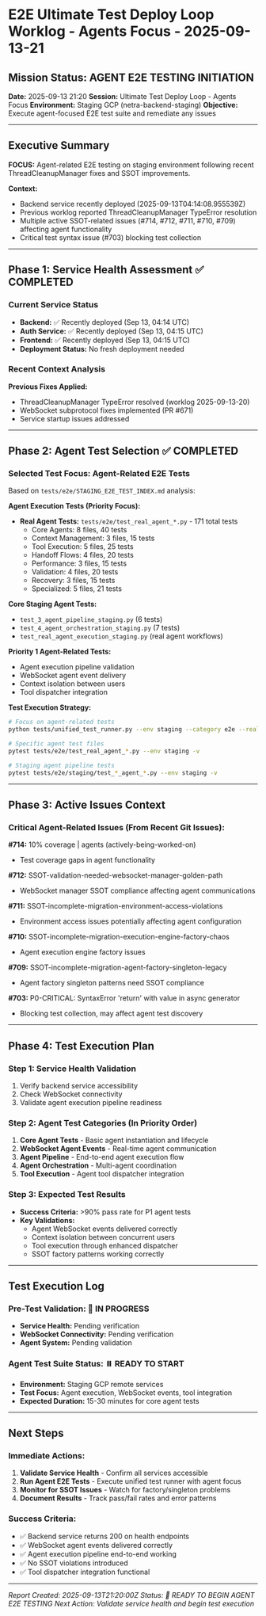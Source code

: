 # E2E Ultimate Test Deploy Loop Worklog - Agents Focus - 2025-09-13-21

## Mission Status: AGENT E2E TESTING INITIATION

**Date:** 2025-09-13 21:20
**Session:** Ultimate Test Deploy Loop - Agents Focus
**Environment:** Staging GCP (netra-backend-staging)
**Objective:** Execute agent-focused E2E test suite and remediate any issues

---

## Executive Summary

**FOCUS:** Agent-related E2E testing on staging environment following recent ThreadCleanupManager fixes and SSOT improvements.

**Context:** 
- Backend service recently deployed (2025-09-13T04:14:08.955539Z)
- Previous worklog reported ThreadCleanupManager TypeError resolution
- Multiple active SSOT-related issues (#714, #712, #711, #710, #709) affecting agent functionality
- Critical test syntax issue (#703) blocking test collection

---

## Phase 1: Service Health Assessment ✅ COMPLETED

### Current Service Status
- **Backend:** ✅ Recently deployed (Sep 13, 04:14 UTC)
- **Auth Service:** ✅ Recently deployed (Sep 13, 04:15 UTC)  
- **Frontend:** ✅ Recently deployed (Sep 13, 04:15 UTC)
- **Deployment Status:** No fresh deployment needed

### Recent Context Analysis
**Previous Fixes Applied:**
- ThreadCleanupManager TypeError resolved (worklog 2025-09-13-20)
- WebSocket subprotocol fixes implemented (PR #671)
- Service startup issues addressed

---

## Phase 2: Agent Test Selection ✅ COMPLETED

### Selected Test Focus: Agent-Related E2E Tests

Based on `tests/e2e/STAGING_E2E_TEST_INDEX.md` analysis:

**Agent Execution Tests (Priority Focus):**
- **Real Agent Tests:** `tests/e2e/test_real_agent_*.py` - 171 total tests
  - Core Agents: 8 files, 40 tests
  - Context Management: 3 files, 15 tests  
  - Tool Execution: 5 files, 25 tests
  - Handoff Flows: 4 files, 20 tests
  - Performance: 3 files, 15 tests
  - Validation: 4 files, 20 tests
  - Recovery: 3 files, 15 tests
  - Specialized: 5 files, 21 tests

**Core Staging Agent Tests:**
- `test_3_agent_pipeline_staging.py` (6 tests)
- `test_4_agent_orchestration_staging.py` (7 tests)
- `test_real_agent_execution_staging.py` (real agent workflows)

**Priority 1 Agent-Related Tests:**
- Agent execution pipeline validation
- WebSocket agent event delivery
- Context isolation between users
- Tool dispatcher integration

**Test Execution Strategy:**
```bash
# Focus on agent-related tests
python tests/unified_test_runner.py --env staging --category e2e --real-services -k "agent"

# Specific agent test files
pytest tests/e2e/test_real_agent_*.py --env staging -v

# Staging agent pipeline tests
pytest tests/e2e/staging/test_*_agent_*.py --env staging -v
```

---

## Phase 3: Active Issues Context

### Critical Agent-Related Issues (From Recent Git Issues):

**#714:** 10% coverage | agents (actively-being-worked-on)
- Test coverage gaps in agent functionality

**#712:** SSOT-validation-needed-websocket-manager-golden-path
- WebSocket manager SSOT compliance affecting agent communications

**#711:** SSOT-incomplete-migration-environment-access-violations  
- Environment access issues potentially affecting agent configuration

**#710:** SSOT-incomplete-migration-execution-engine-factory-chaos
- Agent execution engine factory issues

**#709:** SSOT-incomplete-migration-agent-factory-singleton-legacy
- Agent factory singleton patterns need SSOT compliance

**#703:** P0-CRITICAL: SyntaxError 'return' with value in async generator
- Blocking test collection, may affect agent test discovery

---

## Phase 4: Test Execution Plan

### Step 1: Service Health Validation
1. Verify backend service accessibility
2. Check WebSocket connectivity  
3. Validate agent execution pipeline readiness

### Step 2: Agent Test Categories (In Priority Order)
1. **Core Agent Tests** - Basic agent instantiation and lifecycle
2. **WebSocket Agent Events** - Real-time agent communication
3. **Agent Pipeline** - End-to-end agent execution flow
4. **Agent Orchestration** - Multi-agent coordination
5. **Tool Execution** - Agent tool dispatcher integration

### Step 3: Expected Test Results
- **Success Criteria:** >90% pass rate for P1 agent tests
- **Key Validations:** 
  - Agent WebSocket events delivered correctly
  - Context isolation between concurrent users
  - Tool execution through enhanced dispatcher
  - SSOT factory patterns working correctly

---

## Test Execution Log

### Pre-Test Validation: 🔄 IN PROGRESS
- **Service Health:** Pending verification
- **WebSocket Connectivity:** Pending verification  
- **Agent System:** Pending validation

### Agent Test Suite Status: ⏸️ READY TO START
- **Environment:** Staging GCP remote services
- **Test Focus:** Agent execution, WebSocket events, tool integration
- **Expected Duration:** 15-30 minutes for core agent tests

---

## Next Steps

### Immediate Actions:
1. **Validate Service Health** - Confirm all services accessible
2. **Run Agent E2E Tests** - Execute unified test runner with agent focus
3. **Monitor for SSOT Issues** - Watch for factory/singleton problems
4. **Document Results** - Track pass/fail rates and error patterns

### Success Criteria:
- ✅ Backend service returns 200 on health endpoints
- ✅ WebSocket agent events delivered correctly
- ✅ Agent execution pipeline end-to-end working
- ✅ No SSOT violations introduced
- ✅ Tool dispatcher integration functional

---

*Report Created: 2025-09-13T21:20:00Z*
*Status: 🚀 READY TO BEGIN AGENT E2E TESTING*
*Next Action: Validate service health and begin test execution*